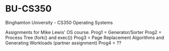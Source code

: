 # BU-CS350
Binghamton University - CS350 Operating Systems

Assignments for Mike Lewis' OS course.
Prog1 = Generator/Sorter
Prog2 = Process Tree (fork() and exec())
Prog3 = Page Replacement Algorithms and Generating Workloads (partner assignment)
Prog4 = ??
